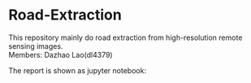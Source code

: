 # Road-Extraction
This repository mainly do road extraction from high-resolution remote sensing images.  
Members: Dazhao Lao(dl4379)
  
  The report is shown as jupyter notebook: 
